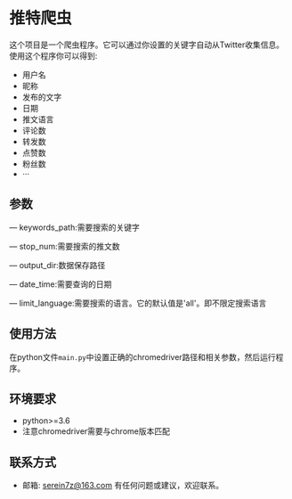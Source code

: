 # 推特爬虫
这个项目是一个爬虫程序。它可以通过你设置的关键字自动从Twitter收集信息。使用这个程序你可以得到:
- 用户名
- 昵称
- 发布的文字
- 日期
- 推文语言
- 评论数
- 转发数
- 点赞数
- 粉丝数
- ···
## 参数

— keywords_path:需要搜索的关键字

— stop_num:需要搜索的推文数

— output_dir:数据保存路径

— date_time:需要查询的日期

— limit_language:需要搜索的语言。它的默认值是'all'。即不限定搜索语言
## 使用方法
在python文件`main.py`中设置正确的chromedriver路径和相关参数，然后运行程序。
## 环境要求
- python>=3.6
- 注意chromedriver需要与chrome版本匹配
## 联系方式
- 邮箱: serein7z@163.com
有任何问题或建议，欢迎联系。
